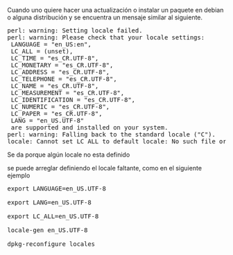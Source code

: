 <html><body><p>Cuando uno quiere hacer una actualización o instalar un paquete en debian o alguna distribución y se encuentra un mensaje similar al siguiente.</p>



<pre>perl: warning: Setting locale failed. <br>perl: warning: Please check that your locale settings:<br> LANGUAGE = "en_US:en",<br> LC_ALL = (unset),<br> LC_TIME = "es_CR.UTF-8",<br> LC_MONETARY = "es_CR.UTF-8",<br> LC_ADDRESS = "es_CR.UTF-8",<br> LC_TELEPHONE = "es_CR.UTF-8",<br> LC_NAME = "es_CR.UTF-8",<br> LC_MEASUREMENT = "es_CR.UTF-8",<br> LC_IDENTIFICATION = "es_CR.UTF-8",<br> LC_NUMERIC = "es_CR.UTF-8",<br> LC_PAPER = "es_CR.UTF-8",<br> LANG = "en_US.UTF-8"<br> are supported and installed on your system.<br>perl: warning: Falling back to the standard locale ("C").<br>locale: Cannot set LC_ALL to default locale: No such file or directory</pre>



Se da porque algún locale no esta definido



se puede arreglar definiendo el locale faltante, como en el siguiente ejemplo



<pre>export LANGUAGE=en_US.UTF-8

export LANG=en_US.UTF-8

export LC_ALL=en_US.UTF-8

locale-gen en_US.UTF-8

dpkg-reconfigure locales</pre>



 



 </body></html>